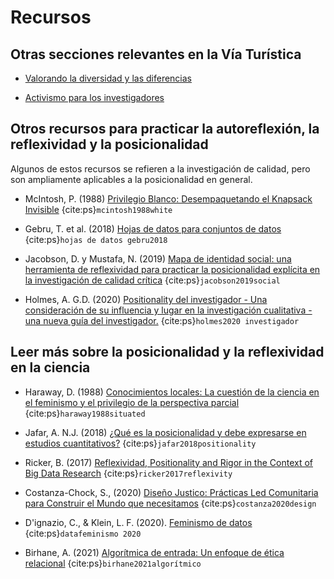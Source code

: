 # Recursos

## Otras secciones relevantes en la Vía Turística

* [Valorando la diversidad y las diferencias](https://the-turing-way.netlify.app/collaboration/new-community/new-community-differences.html)

* [Activismo para los investigadores](https://the-turing-way.netlify.app/ethical-research/activism.html)

## Otros recursos para practicar la autoreflexión, la reflexividad y la posicionalidad
Algunos de estos recursos se refieren a la investigación de calidad, pero son ampliamente aplicables a la posicionalidad en general.

* McIntosh, P. (1988) [Privilegio Blanco: Desempaquetando el Knapsack Invisible](https://admin.artsci.washington.edu/sites/adming/files/unpacking-invisible-knapsack.pdf) {cite:ps}`mcintosh1988white`

* Gebru, T. et al. (2018) [Hojas de datos para conjuntos de datos](https://www.microsoft.com/en-us/research/uploads/prod/2019/01/1803.09010.pdf) {cite:ps}`hojas de datos gebru2018`

* Jacobson, D. y Mustafa, N. (2019) [Mapa de identidad social: una herramienta de reflexividad para practicar la posicionalidad explícita en la investigación de calidad crítica](https://journals.sagepub.com/doi/full/10.1177/1609406919870075) {cite:ps}`jacobson2019social`

* Holmes, A. G.D. (2020) [Positionality del investigador - Una consideración de su influencia y lugar en la investigación cualitativa - una nueva guía del investigador.](https://files.eric.ed.gov/fulltext/EJ1268044.pdf) {cite:ps}`holmes2020 investigador`

## Leer más sobre la posicionalidad y la reflexividad en la ciencia

* Haraway, D. (1988) [Conocimientos locales: La cuestión de la ciencia en el feminismo y el privilegio de la perspectiva parcial](https://www.jstor.org/stable/3178066) {cite:ps}`haraway1988situated`

* Jafar, A. N.J. (2018) [¿Qué es la posicionalidad y debe expresarse en estudios cuantitativos?](https://emj.bmj.com/content/35/5/323) {cite:ps}`jafar2018positionality`

* Ricker, B. (2017) [Reflexividad, Positionality and Rigor in the Context of Big Data Research](https://papers.ssrn.com/sol3/papers.cfm?abstract_id=2911652) {cite:ps}`ricker2017reflexivity`

* Costanza-Chock, S., (2020) [Diseño Justico: Prácticas Led Comunitaria para Construir el Mundo que necesitamos](https://design-justice.pubpub.org/) {cite:ps}`costanza2020design`

* D'ignazio, C., & Klein, L. F. (2020). [Feminismo de datos](https://mitpress.mit.edu/books/data-feminism) {cite:ps}`datafeminismo 2020`

* Birhane, A. (2021) [Algorítmica de entrada: Un enfoque de ética relacional](https://www.sciencedirect.com/science/article/pii/S2666389921000155) {cite:ps}`birhane2021algorítmico`
